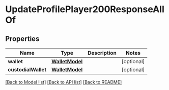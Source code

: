 # UpdateProfilePlayer200ResponseAllOf

## Properties
Name | Type | Description | Notes
------------ | ------------- | ------------- | -------------
**wallet** | [**WalletModel**](WalletModel.md) |  | [optional] 
**custodialWallet** | [**WalletModel**](WalletModel.md) |  | [optional] 

[[Back to Model list]](../README.md#documentation-for-models) [[Back to API list]](../README.md#documentation-for-api-endpoints) [[Back to README]](../README.md)


